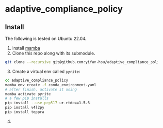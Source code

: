 # adaptive_compliance_policy


## Install
The following is tested on Ubuntu 22.04.

1. Install [mamba](https://mamba.readthedocs.io/en/latest/installation/mamba-installation.html)
2. Clone this repo along with its submodule.
``` sh
git clone --recursive git@github.com:yifan-hou/adaptive_compliance_policy.git
```
3. Create a virtual env called `pyrite`:
``` sh
cd adaptive_compliance_policy
mamba env create -f conda_environment.yaml
# after finish, activate it using
mamba activate pyrite
# a few pip installs
pip install --use-pep517 ur-rtde==1.5.6
pip install v4l2py
pip install toppra
```
4. 
